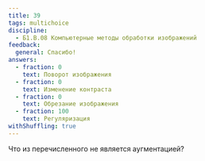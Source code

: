 ```yaml
---
title: 39
tags: multichoice
discipline:
  - Б1.В.08 Компьютерные методы обработки изображений
feedback:
  general: Спасибо!
answers:
  - fraction: 0
    text: Поворот изображения
  - fraction: 0
    text: Изменение контраста
  - fraction: 0
    text: Обрезание изображения
  - fraction: 100
    text: Регуляризация
withShuffling: true
---
```


Что из перечисленного не является аугментацией?